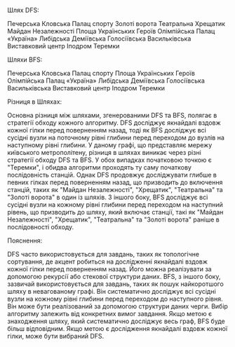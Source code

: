 Шлях DFS:

Печерська
Кловська
Палац спорту
Золоті ворота
Театральна
Хрещатик
Майдан Незалежності
Площа Українських Героїв
Олімпійська
Палац «Україна»
Либідська
Деміївська
Голосіївська
Васильківська
Виставковий центр
Іподром
Теремки

Шляхи BFS:

Печерська
Кловська
Палац спорту
Площа Українських Героїв
Олімпійська
Палац «Україна»
Либідська
Деміївська
Голосіївська
Васильківська
Виставковий центр
Іподром
Теремки

Різниця в Шляхах:

Основна різниця між шляхами, згенерованими DFS та BFS, полягає в стратегії обходу кожного алгоритму. DFS досліджує якнайдалі вздовж кожної гілки перед поверненням назад, тоді як BFS досліджує всі сусідні вузли на поточному рівні глибини перед переходом до вузлів на наступному рівні глибини. У даному графі, що представляє мережу київського метрополітену, різниця в шляхах виникає через різні стратегії обходу DFS та BFS. У обох випадках початковою точкою є "Теремки", і обидва алгоритми проходять ту саму початкову послідовність станцій. Однак DFS продовжує досліджувати глибше в певних гілках перед поверненням назад, що призводить до включення станцій, таких як "Майдан Незалежності", "Хрещатик", "Театральна" та "Золоті ворота" в один із шляхів. З іншого боку, BFS досліджує всі сусідні вузли на кожному рівні глибини перед переходом на наступний рівень, що призводить до шляху, який включає станції, такі як "Майдан Незалежності", "Хрещатик", "Театральна" та "Золоті ворота" раніше в послідовності обходу.

Пояснення:

DFS часто використовується для завдань, таких як топологічне сортування, де акцент робиться на дослідженні якнайдалі вздовж кожної гілки перед поверненням назад. Його можна реалізувати за допомогою рекурсії або стекової структури даних. BFS, з іншого боку, зазвичай використовується для завдань, таких як пошук найкоротшого шляху в невагованому графі. Він систематично досліджує всі сусідні вузли на кожному рівні глибини перед переходом до наступного рівня. Він може бути реалізований за допомогою структури даних черги. Вибір алгоритму залежить від конкретних вимог завдання. Якщо метою є знаходження шляху, який систематично досліджує весь граф, BFS буде більш відповідним. Якщо метою є дослідження якнайдалі вздовж кожної гілки, може бути вибраний DFS.
